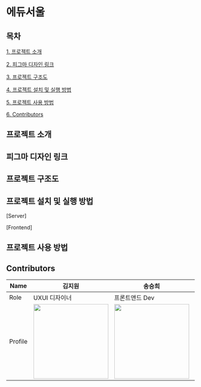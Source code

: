 # 에듀서울 

## 목차
[1. 프로젝트 소개](#프로젝트-소개)

[2. 피그마 디자인 링크](#피그마-디자인-링크)

[3. 프로젝트 구조도](#프로젝트-구조도)

[4. 프로젝트 설치 및 실행 방법](#프로젝트-설치-및-실행-방법)

[5. 프로젝트 사용 방법](#프로젝트-사용-방법)

[6. Contributors](#contributors)



## 프로젝트 소개



## 피그마 디자인 링크



## 프로젝트 구조도



## 프로젝트 설치 및 실행 방법

[Server]


[Frontend]



## 프로젝트 사용 방법



## Contributors

|Name|김지원|송승희|목정아|최유선|김수민|
|------|---|---|---|---|---|
|Role|UXUI 디자이너|프론트앤드 Dev|프론트앤드 Dev|백앤드 Dev|AI / ML Dev|
|Profile|<img width="200" src="https://github.com/AlwaysFighting/SeoulEducation_AppService/assets/87655596/68b770ed-45cc-417a-bf11-5f0901e616e7"/>|<img width="200" src="https://github.com/AlwaysFighting/SeoulEducation_AppService/assets/87655596/da8a09d9-c6b7-45ad-87b5-e4bab17e9249"/>|<img width="200" src="https://github.com/AlwaysFighting/SeoulEducation_AppService/assets/87655596/5a52883e-1cc9-4f91-a88e-e16c9828d9d5"/>|<img width="200" src="https://github.com/AlwaysFighting/SeoulEducation_AppService/assets/87655596/3ad8548d-bae9-47ed-b1ac-fd32f806aa15"/>|<img width="200" src="https://github.com/AlwaysFighting/SeoulEducation_AppService/assets/87655596/e6626890-3d95-41e7-aa09-2a1ae4d20adc"/>|

